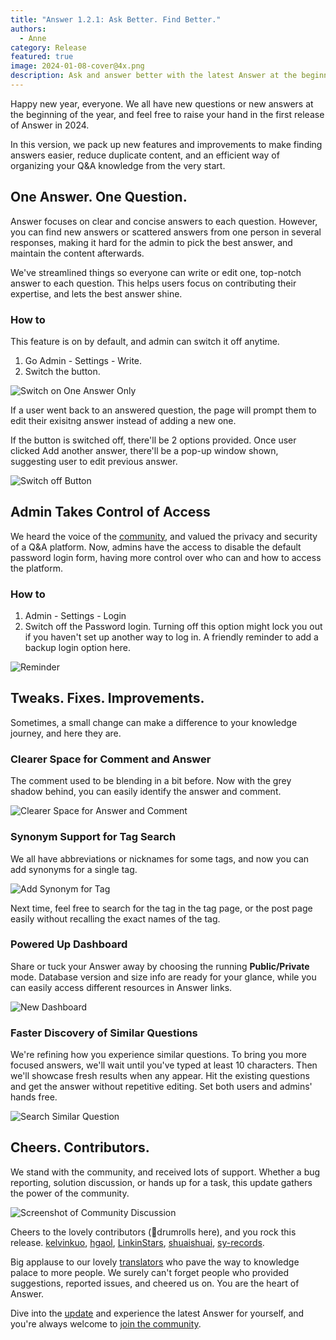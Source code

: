 ```yaml
---
title: "Answer 1.2.1: Ask Better. Find Better."
authors:
  - Anne
category: Release
featured: true
image: 2024-01-08-cover@4x.png
description: Ask and answer better with the latest Answer at the beginning of 2024.
---
```


Happy new year, everyone. We all have new questions or new answers at the beginning of the year, and feel free to raise your hand in the first release of Answer in 2024.

In this version, we pack up new features and improvements to make finding answers easier, reduce duplicate content, and an efficient way of organizing your Q&A knowledge from the very start.

## One Answer. One Question.

Answer focuses on clear and concise answers to each question. However, you can find new answers or scattered answers from one person in several responses, making it hard for the admin to pick the best answer, and maintain the content afterwards.

We've streamlined things so everyone can write or edit one, top-notch answer to each question. This helps users focus on contributing their expertise, and lets the best answer shine.

### How to

This feature is on by default, and admin can switch it off anytime.

1. Go Admin - Settings - Write.
2. Switch the button.

![Switch on One Answer Only](one-answer-how-to.png)

If a user went back to an answered question, the page will prompt them to edit their exisitng answer instead of adding a new one.

If the button is switched off, there'll be 2 options provided. Once user clicked Add another answer, there'll be a  pop-up window shown, suggesting user to edit previous answer.

![Switch off Button](switched-off-options.gif)

## Admin Takes Control of Access

We heard the voice of the [community](https://github.com/apache/incubator-answer/issues/565), and valued the privacy and security of a Q&A platform. Now, admins have the access to disable the default password login form, having more control over who can and how to access the platform.

### How to

1. Admin - Settings - Login
2. Switch off the Password login.
   Turning off this option might lock you out if you haven't set up another way to log in. A friendly reminder to add a backup login option here.

![Reminder](turn-off-reminder.png)

## Tweaks. Fixes. Improvements.

Sometimes, a small change can make a difference to your knowledge journey, and here they are.

### Clearer Space for Comment and Answer

The comment used to be blending in a bit before. Now with the grey shadow behind, you can easily identify the answer and comment.

![Clearer Space for Answer and Comment](clearer-answer-comment.png)

### Synonym Support for Tag Search

We all have abbreviations or nicknames for some tags, and now you can add synonyms for a single tag.

![Add Synonym for Tag](tag-search-synonym.gif)

Next time, feel free to search for the tag in the tag page, or the post page easily without recalling the exact names of the tag.

### Powered Up Dashboard

Share or tuck your Answer away by choosing the running **Public/Private** mode. Database version and size info are ready for your glance, while you can easily access different resources in Answer links.

![New Dashboard](new-dashboard.jpeg)

### Faster Discovery of Similar Questions

We're refining how you experience similar questions. To bring you more focused answers, we'll wait until you've typed at least 10 characters. Then we'll showcase fresh results when any appear. Hit the existing questions and get the answer without repetitive editing. Set both users and admins' hands free.

![Search Similar Question](search-similar-question.png)

## Cheers. Contributors.

We stand with the community, and received lots of support. Whether a bug reporting, solution discussion, or hands up for a task, this update gathers the power of the community.

![Screenshot of Community Discussion](discussion.png)

Cheers to the lovely contributors (🥁drumrolls here), and you rock this release.
[kelvinkuo](https://github.com/kelvinkuo), [hgaol](https://github.com/hgaol), [LinkinStars](https://github.com/LinkinStars), [shuaishuai](https://github.com/shuashuai), [sy-records](https://github.com/sy-records).

Big applause to our lovely [translators](https://crowdin.com/project/answer/activity-stream) who pave the way to knowledge palace to more people. We surely can't forget people who provided suggestions, reported issues, and cheered us on. You are the heart of Answer.

Dive into the [update](https://github.com/apache/incubator-answer/releases/tag/v1.2.1) and experience the latest Answer for yourself, and you're always welcome to [join the community](https://answer.apache.org/community/about).
